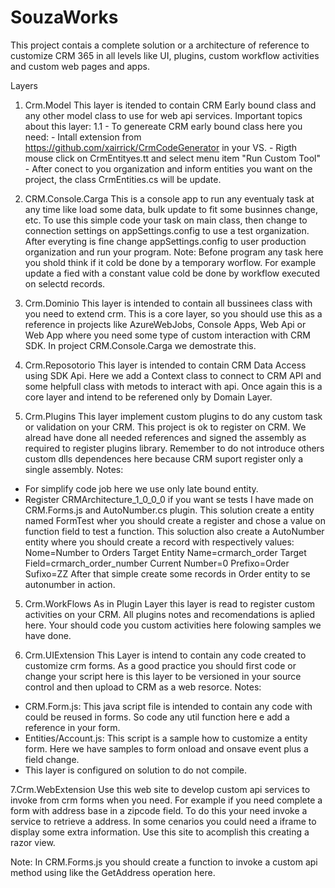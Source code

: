 # SouzaWorks
This project contais a complete solution or a architecture of reference to customize CRM 365 in all levels like UI, plugins, custom workflow activities
and custom web pages and apps.

Layers
1. Crm.Model
This layer is itended to contain CRM Early bound class and any other model class to use for web api services.
Important topics about this layer:
	1.1 - To genereate CRM early bound class here you need:
		- Intall extension from https://github.com/xairrick/CrmCodeGenerator in your VS.
		- Rigth mouse click on CrmEntityes.tt and select menu item "Run Custom Tool"
		- After conect to you organization and inform entities you want on the project, the class CrmEntities.cs will be update.

2. CRM.Console.Carga
 This is a console app to run any eventualy task at any time like load some data, bulk update to fit some businnes change, etc.
 To use this simple code your task on main class, then change to connection settings on appSettings.config to use a test organization.
 After everyting is fine change appSettings.config to user production organization and run your program.
 Note: Befone program any task here you shold think if it cold be done by a temporary worflow. 
 For example update a fied with a constant value cold be done by workflow executed on selectd records. 

3. Crm.Dominio
This layer is intended to contain all bussinees class with you need to extend crm. 
This is a core layer, so you should use this as a reference in projects like AzureWebJobs, Console Apps, Web Api or Web App where you need 
some type of custom interaction with CRM SDK. In project CRM.Console.Carga we demostrate this.

4. Crm.Reposotorio
This layer is intended to contain CRM Data Access using SDK Api. Here we add a Context class to connect to CRM API and some
helpfull class with metods to interact with api. Once again this is a core layer and intend to be referened only by Domain Layer. 


4. Crm.Plugins
This layer implement custom plugins to do any custom task or validation on your CRM. This project is ok to register on CRM. 
We alread have done all needed references and signed the assembly as required to register plugins library.
Remember to do not introduce others custom dlls dependences here because CRM suport register only a single assembly.
Notes: 
 - For simplify code job here we use only late bound entity.
 - Register CRMArchitecture_1_0_0_0 if you want se tests I have made on CRM.Forms.js and AutoNumber.cs plugin. This solution create a entity
 named FormTest wher you should create a register and chose a value on function field to test a function.
 This soluction also create a AutoNumber entity where you should create a record with respectively values:
	  Nome=Number to Orders
	  Target Entity Name=crmarch_order
	  Target Field=crmarch_order_number
	  Current Number=0
	  Prefixo=Order
	  Sufixo=ZZ
  After that simple create some records in Order entity to se autonumber in action.
  
5. Crm.WorkFlows
As in Plugin Layer this layer is read to register custom activities on your CRM. 
All plugins notes and recomendations is aplied here.
Your should code you custom activities here folowing samples we have done.

6. Crm.UIExtension
This Layer is intend to contain any code created to customize crm forms. 
As a good practice you should first code or change your script here is this layer to be versioned in your source control and then upload to CRM as a web resorce.
Notes:
 - CRM.Form.js: This java script file is intended to contain any code with could be reused in forms. So code any util function here e add a reference in your form.
 - Entities/Account.js: This script is a sample how to customize a entity form. Here we have samples to form onload and onsave event plus a field change.
 - This layer is configured on solution to do not compile.
 
 7.Crm.WebExtension
 Use this web site to develop custom api services to invoke from crm forms when you need. 
 For example if you need complete a form with address base in a zipcode field. To do this your need invoke a service to retrieve a address.
 In some cenarios you could need a iframe to display some extra information. Use this site to acomplish this creating a razor view.

 Note: In CRM.Forms.js you should create a function to invoke a custom api method using like the GetAddress operation here.
